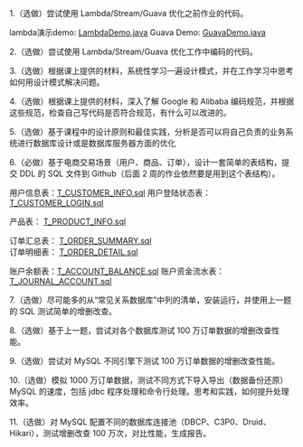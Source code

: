 1.（选做）尝试使用 Lambda/Stream/Guava 优化之前作业的代码。

lambda演示demo:
[LambdaDemo.java](../../../src/main/java/com/dhb/gts/javacourse/week6/java8/LambdaDemo.java)
Guava Demo:
[GuavaDemo.java](../../../src/main/java/com/dhb/gts/javacourse/week6/java8/GuavaDemo.java)


2.（选做）尝试使用 Lambda/Stream/Guava 优化工作中编码的代码。

3.（选做）根据课上提供的材料，系统性学习一遍设计模式，并在工作学习中思考如何用设计模式解决问题。

4.（选做）根据课上提供的材料，深入了解 Google 和 Alibaba 编码规范，并根据这些规范，检查自己写代码是否符合规范，有什么可以改进的。

5.（选做）基于课程中的设计原则和最佳实践，分析是否可以将自己负责的业务系统进行数据库设计或是数据库服务器方面的优化

6.（必做）基于电商交易场景（用户、商品、订单），设计一套简单的表结构，提交 DDL 的 SQL 文件到 Github（后面 2 周的作业依然要是用到这个表结构）。

用户信息表：[T_CUSTOMER_INFO.sql](sql/T_CUSTOMER_INFO.sql)
用户登陆状态表：[T_CUSTOMER_LOGIN.sql](sql/T_CUSTOMER_LOGIN.sql)

产品表： [T_PRODUCT_INFO.sql](sql/T_PRODUCT_INFO.sql)

订单汇总表： [T_ORDER_SUMMARY.sql](sql/T_ORDER_SUMMARY.sql)  
订单明细表： [T_ORDER_DETAIL.sql](sql/T_ORDER_DETAIL.sql)

账户余额表：[T_ACCOUNT_BALANCE.sql](sql/T_ACCOUNT_BALANCE.sql)
账户资金流水表：[T_JOURNAL_ACCOUNT.sql](sql/T_JOURNAL_ACCOUNT.sql)


7.（选做）尽可能多的从“常见关系数据库”中列的清单，安装运行，并使用上一题的 SQL 测试简单的增删改查。

8.（选做）基于上一题，尝试对各个数据库测试 100 万订单数据的增删改查性能。

9.（选做）尝试对 MySQL 不同引擎下测试 100 万订单数据的增删改查性能。

10.（选做）模拟 1000 万订单数据，测试不同方式下导入导出（数据备份还原）MySQL 的速度，包括 jdbc 程序处理和命令行处理。思考和实践，如何提升处理效率。

11.（选做）对 MySQL 配置不同的数据库连接池（DBCP、C3P0、Druid、Hikari），测试增删改查 100 万次，对比性能，生成报告。